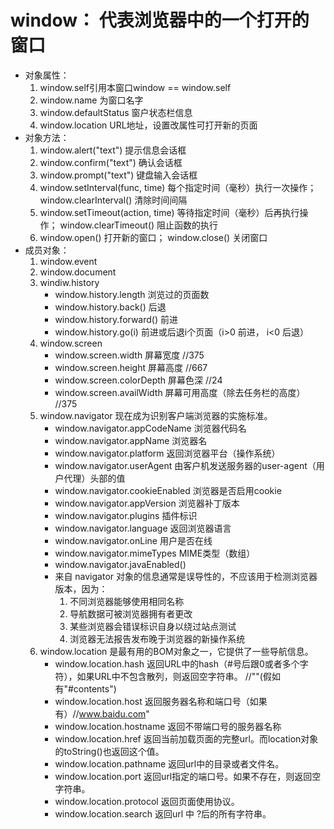 <!--
 * @Author: ly
 * @Date: 2020-01-14 22:12:14
 * @LastEditTime : 2020-01-14 22:13:21
 * @LastEditors  : Please set LastEditors
 * @Description: In User Settings Edit
 * @FilePath: \beixiang_ly\LY_Restart\1_JS\DOM-\window.md
 -->
 # window： 代表浏览器中的一个打开的窗口
 
  * 对象属性：
      1. window.self引用本窗口window == window.self
      2. window.name 为窗口名字
      3. window.defaultStatus 窗户状态栏信息
      4. window.location URL地址，设置改属性可打开新的页面
  * 对象方法：
      1. window.alert("text") 提示信息会话框
      2. window.confirm("text") 确认会话框
      3. window.prompt("text") 键盘输入会话框
      4. window.setInterval(func, time) 每个指定时间（毫秒）执行一次操作；  window.clearInterval() 清除时间间隔
      5. window.setTimeout(action, time) 等待指定时间（毫秒）后再执行操作； window.clearTimeout()  阻止函数的执行
      6. window.open() 打开新的窗口；  window.close() 关闭窗口
  * 成员对象：
      1. window.event
      2. window.document
      3. windiw.history
          - window.history.length 浏览过的页面数
          - window.history.back() 后退
          - window.history.forward() 前进
          - window.history.go(i) 前进或后退i个页面（i>0 前进， i<0 后退）
      4. window.screen
          - window.screen.width 屏幕宽度  //375
          - window.screen.height 屏幕高度 //667
          - window.screen.colorDepth 屏幕色深 //24
          - window.screen.availWidth 屏幕可用高度（除去任务栏的高度） //375
      5. window.navigator 现在成为识别客户端浏览器的实施标准。
          - window.navigator.appCodeName 浏览器代码名 
          - window.navigator.appName 浏览器名 
          - window.navigator.platform 返回浏览器平台（操作系统）  
          - window.navigator.userAgent 由客户机发送服务器的user-agent（用户代理）头部的值  
          - window.navigator.cookieEnabled 浏览器是否启用cookie 
          - window.navigator.appVersion 浏览器补丁版本 
          - window.navigator.plugins 插件标识  
          - window.navigator.language 返回浏览器语言 
          - window.navigator.onLine 用户是否在线  
          - window.navigator.mimeTypes MIME类型（数组）  
          - window.navigator.javaEnabled()  
          * 来自 navigator 对象的信息通常是误导性的，不应该用于检测浏览器版本，因为：
              1. 不同浏览器能够使用相同名称
              2. 导航数据可被浏览器拥有者更改
              3. 某些浏览器会错误标识自身以绕过站点测试
              4. 浏览器无法报告发布晚于浏览器的新操作系统
      6. window.location 是最有用的BOM对象之一，它提供了一些导航信息。
          - window.location.hash 返回URL中的hash（#号后跟0或者多个字符），如果URL中不包含散列，则返回空字符串。 //""(假如有"#contents")
          - window.location.host 返回服务器名称和端口号（如果有）//www.baidu.com"
          - window.location.hostname 返回不带端口号的服务器名称
          - window.location.href 返回当前加载页面的完整url。而location对象的toString()也返回这个值。
          - window.location.pathname 返回url中的目录或者文件名。
          - window.location.port 返回url指定的端口号。如果不存在，则返回空字符串。
          - window.location.protocol 返回页面使用协议。
          - window.location.search 返回url 中 ?后的所有字符串。
